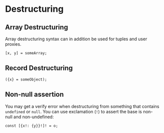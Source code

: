 # Destructuring

## Array Destructuring

Array destructuring syntax can in addition be used for tuples and user proxies.

```
[x, y] = someArray;
```

## Record Destructuring

```
({x} = someObject);
```

## Non-null assertion

You may get a verify error when destructuring from something that contains `undefined` or `null`. You can use exclamation (`!`) to assert the base is non-null and non-undefined:

```
const [{x!: {y}}!]! = o;
```
